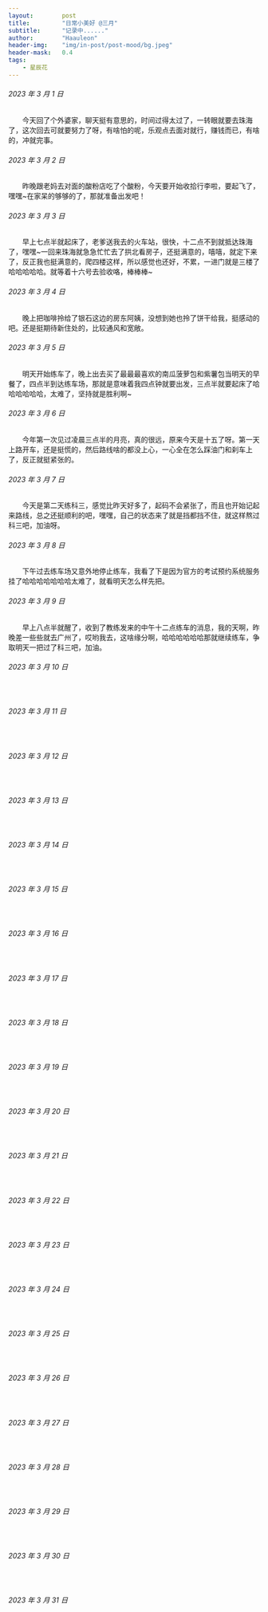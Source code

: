 ```yaml
---
layout:        post
title:         "日常小美好 @三月"
subtitle:      "记录中......"
author:        "Haauleon"
header-img:    "img/in-post/post-mood/bg.jpeg"
header-mask:   0.4
tags:
    - 星辰花
---
```


###### 2023 年 3 月 1 日
&emsp;&emsp;今天回了个外婆家，聊天挺有意思的，时间过得太过了，一转眼就要去珠海了，这次回去可就要努力了呀，有啥怕的呢，乐观点去面对就行，赚钱而已，有啥的，冲就完事。

###### 2023 年 3 月 2 日
&emsp;&emsp;昨晚跟老妈去对面的酸粉店吃了个酸粉，今天要开始收拾行李啦，要起飞了，嘿嘿~在家呆的够够的了，那就准备出发吧！

###### 2023 年 3 月 3 日
&emsp;&emsp;早上七点半就起床了，老爹送我去的火车站，很快，十二点不到就抵达珠海了，嘿嘿~一回来珠海就急急忙忙去了拱北看房子，还挺满意的，嘻嘻，就定下来了，反正我也挺满意的，爬四楼这样，所以感觉也还好，不累，一进门就是三楼了哈哈哈哈哈。就等着十六号去验收咯，棒棒棒~

###### 2023 年 3 月 4 日
&emsp;&emsp;晚上把咖啡拎给了银石这边的房东阿姨，没想到她也拎了饼干给我，挺感动的吧。还是挺期待新住处的，比较通风和宽敞。

###### 2023 年 3 月 5 日
&emsp;&emsp;明天开始练车了，晚上出去买了最最最喜欢的南瓜菠萝包和紫薯包当明天的早餐了，四点半到达练车场，那就是意味着我四点钟就要出发，三点半就要起床了哈哈哈哈哈哈，太难了，坚持就是胜利啊~

###### 2023 年 3 月 6 日
&emsp;&emsp;今年第一次见过凌晨三点半的月亮，真的很远，原来今天是十五了呀。第一天上路开车，还是挺慌的，然后路线啥的都没上心，一心全在怎么踩油门和刹车上了，反正就挺紧张的。

###### 2023 年 3 月 7 日
&emsp;&emsp;今天是第二天练科三，感觉比昨天好多了，起码不会紧张了，而且也开始记起来路线，总之还挺顺利的吧，嘿嘿，自己的状态来了就是挡都挡不住，就这样熬过科三吧，加油呀。

###### 2023 年 3 月 8 日
&emsp;&emsp;下午过去练车场又意外地停止练车，我看了下是因为官方的考试预约系统服务挂了哈哈哈哈哈哈哈太难了，就看明天怎么样先把。

###### 2023 年 3 月 9 日
&emsp;&emsp;早上八点半就醒了，收到了教练发来的中午十二点练车的消息，我的天啊，昨晚差一些些就去广州了，哎哟我去，这啥缘分啊，哈哈哈哈哈哈那就继续练车，争取明天一把过了科三吧，加油。

###### 2023 年 3 月 10 日
&emsp;&emsp;

###### 2023 年 3 月 11 日
&emsp;&emsp;

###### 2023 年 3 月 12 日
&emsp;&emsp;

###### 2023 年 3 月 13 日
&emsp;&emsp;

###### 2023 年 3 月 14 日
&emsp;&emsp;

###### 2023 年 3 月 15 日
&emsp;&emsp;

###### 2023 年 3 月 16 日
&emsp;&emsp;

###### 2023 年 3 月 17 日
&emsp;&emsp;

###### 2023 年 3 月 18 日
&emsp;&emsp;

###### 2023 年 3 月 19 日
&emsp;&emsp;

###### 2023 年 3 月 20 日
&emsp;&emsp;

###### 2023 年 3 月 21 日
&emsp;&emsp;

###### 2023 年 3 月 22 日
&emsp;&emsp;

###### 2023 年 3 月 23 日
&emsp;&emsp;

###### 2023 年 3 月 24 日
&emsp;&emsp;

###### 2023 年 3 月 25 日
&emsp;&emsp;

###### 2023 年 3 月 26 日
&emsp;&emsp;

###### 2023 年 3 月 27 日
&emsp;&emsp;

###### 2023 年 3 月 28 日
&emsp;&emsp;

###### 2023 年 3 月 29 日
&emsp;&emsp;

###### 2023 年 3 月 30 日
&emsp;&emsp;

###### 2023 年 3 月 31 日
&emsp;&emsp;